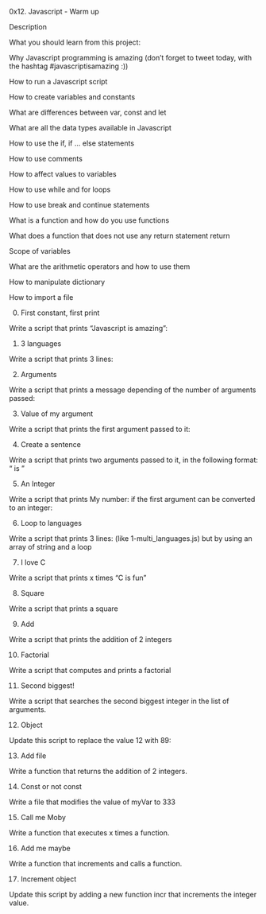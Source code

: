 0x12. Javascript - Warm up

Description

What you should learn from this project:



Why Javascript programming is amazing (don’t forget to tweet today, with the hashtag #javascriptisamazing :))

How to run a Javascript script

How to create variables and constants

What are differences between var, const and let

What are all the data types available in Javascript

How to use the if, if ... else statements

How to use comments

How to affect values to variables

How to use while and for loops

How to use break and continue statements

What is a function and how do you use functions

What does a function that does not use any return statement return

Scope of variables

What are the arithmetic operators and how to use them

How to manipulate dictionary

How to import a file

0. First constant, first print

Write a script that prints “Javascript is amazing”:

1. 3 languages

Write a script that prints 3 lines:

2. Arguments

Write a script that prints a message depending of the number of arguments passed:

3. Value of my argument

Write a script that prints the first argument passed to it:

4. Create a sentence

Write a script that prints two arguments passed to it, in the following format: “ is ”

5. An Integer

Write a script that prints My number: if the first argument can be converted to an integer:

6. Loop to languages

Write a script that prints 3 lines: (like 1-multi_languages.js) but by using an array of string and a loop

7. I love C

Write a script that prints x times “C is fun”

8. Square

Write a script that prints a square

9. Add

Write a script that prints the addition of 2 integers

10. Factorial

Write a script that computes and prints a factorial

11. Second biggest!

Write a script that searches the second biggest integer in the list of arguments.

12. Object

Update this script to replace the value 12 with 89:

13. Add file

Write a function that returns the addition of 2 integers.

14. Const or not const

Write a file that modifies the value of myVar to 333

15. Call me Moby

Write a function that executes x times a function.

16. Add me maybe

Write a function that increments and calls a function.

17. Increment object

Update this script by adding a new function incr that increments the integer value.

